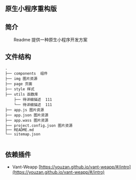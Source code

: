 ## 原生小程序重构版

## 简介

&emsp;&emsp;Readme 提供一种原生小程序开发方案

## 文件结构

```shell
.
├── components  组件
├── img 图片资源
├── page 页面
├── style 样式
├── utils 函数库
    ├── 待详细描述  111
    └── 待详细描述  111
├── app.js 图片资源
├── app.json 图片资源
├── app.wass 图片资源
├── project.config.json 图片资源
├── README.md
└── sitemap.json
    
```

## 依赖插件

- Vant-Weapp [https://youzan.github.io/vant-weapp/#/intro](https://youzan.github.io/vant-weapp/#/intro) 
